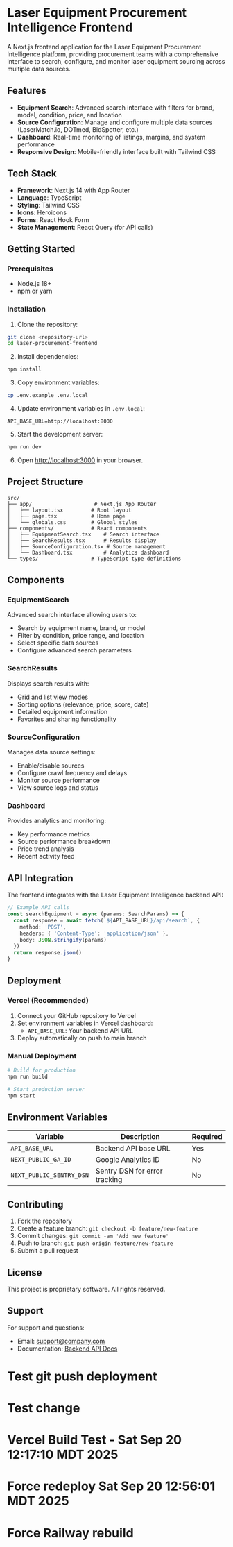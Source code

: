 # Laser Equipment Procurement Intelligence Frontend

A Next.js frontend application for the Laser Equipment Procurement Intelligence platform, providing procurement teams with a comprehensive interface to search, configure, and monitor laser equipment sourcing across multiple data sources.

## Features

- **Equipment Search**: Advanced search interface with filters for brand, model, condition, price, and location
- **Source Configuration**: Manage and configure multiple data sources (LaserMatch.io, DOTmed, BidSpotter, etc.)
- **Dashboard**: Real-time monitoring of listings, margins, and system performance
- **Responsive Design**: Mobile-friendly interface built with Tailwind CSS

## Tech Stack

- **Framework**: Next.js 14 with App Router
- **Language**: TypeScript
- **Styling**: Tailwind CSS
- **Icons**: Heroicons
- **Forms**: React Hook Form
- **State Management**: React Query (for API calls)

## Getting Started

### Prerequisites

- Node.js 18+ 
- npm or yarn

### Installation

1. Clone the repository:
```bash
git clone <repository-url>
cd laser-procurement-frontend
```

2. Install dependencies:
```bash
npm install
```

3. Copy environment variables:
```bash
cp .env.example .env.local
```

4. Update environment variables in `.env.local`:
```env
API_BASE_URL=http://localhost:8000
```

5. Start the development server:
```bash
npm run dev
```

6. Open [http://localhost:3000](http://localhost:3000) in your browser.

## Project Structure

```
src/
├── app/                    # Next.js App Router
│   ├── layout.tsx         # Root layout
│   ├── page.tsx           # Home page
│   └── globals.css        # Global styles
├── components/            # React components
│   ├── EquipmentSearch.tsx    # Search interface
│   ├── SearchResults.tsx      # Results display
│   ├── SourceConfiguration.tsx # Source management
│   └── Dashboard.tsx          # Analytics dashboard
└── types/                 # TypeScript type definitions
```

## Components

### EquipmentSearch
Advanced search interface allowing users to:
- Search by equipment name, brand, or model
- Filter by condition, price range, and location
- Select specific data sources
- Configure advanced search parameters

### SearchResults
Displays search results with:
- Grid and list view modes
- Sorting options (relevance, price, score, date)
- Detailed equipment information
- Favorites and sharing functionality

### SourceConfiguration
Manages data source settings:
- Enable/disable sources
- Configure crawl frequency and delays
- Monitor source performance
- View source logs and status

### Dashboard
Provides analytics and monitoring:
- Key performance metrics
- Source performance breakdown
- Price trend analysis
- Recent activity feed

## API Integration

The frontend integrates with the Laser Equipment Intelligence backend API:

```typescript
// Example API calls
const searchEquipment = async (params: SearchParams) => {
  const response = await fetch(`${API_BASE_URL}/api/search`, {
    method: 'POST',
    headers: { 'Content-Type': 'application/json' },
    body: JSON.stringify(params)
  })
  return response.json()
}
```

## Deployment

### Vercel (Recommended)

1. Connect your GitHub repository to Vercel
2. Set environment variables in Vercel dashboard:
   - `API_BASE_URL`: Your backend API URL
3. Deploy automatically on push to main branch

### Manual Deployment

```bash
# Build for production
npm run build

# Start production server
npm start
```

## Environment Variables

| Variable | Description | Required |
|----------|-------------|----------|
| `API_BASE_URL` | Backend API base URL | Yes |
| `NEXT_PUBLIC_GA_ID` | Google Analytics ID | No |
| `NEXT_PUBLIC_SENTRY_DSN` | Sentry DSN for error tracking | No |

## Contributing

1. Fork the repository
2. Create a feature branch: `git checkout -b feature/new-feature`
3. Commit changes: `git commit -am 'Add new feature'`
4. Push to branch: `git push origin feature/new-feature`
5. Submit a pull request

## License

This project is proprietary software. All rights reserved.

## Support

For support and questions:
- Email: support@company.com
- Documentation: [Backend API Docs](../laser-equipment-intelligence/docs/)
# Test git push deployment
# Test change
# Vercel Build Test - Sat Sep 20 12:17:10 MDT 2025
# Force redeploy Sat Sep 20 12:56:01 MDT 2025
# Force Railway rebuild
